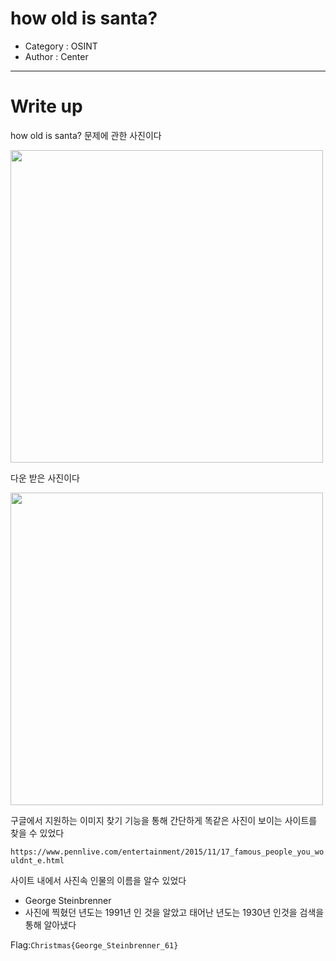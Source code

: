 # how old is santa?
- Category : OSINT
- Author : Center

<hr>

# Write up

how old is santa? 문제에 관한 사진이다

<img width="500" src="https://user-images.githubusercontent.com/90122834/146723214-40e88f9d-933f-49ef-b9ce-4d98e1ceb283.png">

다운 받은 사진이다

<img width="500" src="https://user-images.githubusercontent.com/90122834/146723252-50f87886-e150-4d1d-9de8-1d23cb0c97b9.JPG">

구글에서 지원하는 이미지 찾기 기능을 통해 간단하게 똑같은 사진이 보이는 사이트를 찾을 수 있었다

```https://www.pennlive.com/entertainment/2015/11/17_famous_people_you_wouldnt_e.html```

사이트 내에서 사진속 인물의 이름을 알수 있었다
- George Steinbrenner
- 사진에 찍혔던 년도는 1991년 인 것을 알았고 태어난 년도는 1930년 인것을 검색을 통해 알아냈다

Flag:```Christmas{George_Steinbrenner_61}```
